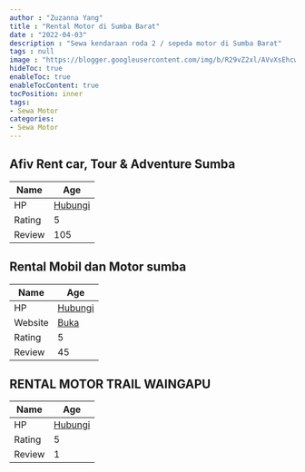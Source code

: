 ```yaml
---
author : "Zuzanna Yang"
title : "Rental Motor di Sumba Barat"
date : "2022-04-03"
description : "Sewa kendaraan roda 2 / sepeda motor di Sumba Barat"
tags : null
image : "https://blogger.googleusercontent.com/img/b/R29vZ2xl/AVvXsEhcwf4tHffK6JtL2P8_R7cyq4n7TGb9BzkvNsI2pOZnR8KtJwx4Vl3X0LFFIqYL55cD30vCKtXB0SNxmFtFyHSChubBOxR-OdCl6zk2bpfiKI0xJJORvFdzYav4OQujlAGzt0skFRKOGDjSFYv1tF2mm0s3UHd80z963Ms4R4VtRcmHWL4lMcGm4qhqRA/w300-h200/rental-motor-di-sumba-barat.png"
hideToc: true
enableToc: true
enableTocContent: true
tocPosition: inner
tags:
- Sewa Motor
categories:
- Sewa Motor
---
```



## Afiv Rent car, Tour &amp; Adventure Sumba

Name | Age
--------|------
HP | [Hubungi](https://pcandroidplayer.blogspot.com/?clayads=https://getnumber.ndower.dev?phone=MDgxMjM2MjM2NjYz)
Rating | 5
Review | 105


## Rental Mobil dan Motor sumba

Name | Age
--------|------
HP | [Hubungi](https://pcandroidplayer.blogspot.com/?clayads=https://getnumber.ndower.dev?phone=)
Website | [Buka](https://pcandroidplayer.blogspot.com/?clayads=aHR0cDovL3d3dy5qYWxhbmphbGFuc3VtYmEuY29tLw==) 
Rating | 5
Review | 45


## RENTAL MOTOR TRAIL WAINGAPU

Name | Age
--------|------
HP | [Hubungi](https://pcandroidplayer.blogspot.com/?clayads=https://getnumber.ndower.dev?phone=MDg1MzM3OTY5MDAw)
Rating | 5
Review | 1



